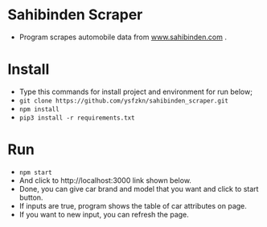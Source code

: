 # Sahibinden Scraper
* Program scrapes automobile data from www.sahibinden.com .

# Install
* Type this commands for install project and environment for run below;
* `git clone https://github.com/ysfzkn/sahibinden_scraper.git`
* `npm install`
* `pip3 install -r requirements.txt`

# Run
* `npm start`
* And click to http://localhost:3000 link shown below.
* Done, you can give car brand and model that you want and click to start button.
* If inputs are true, program shows the table of car attributes on page.
* If you want to new input, you can refresh the page.
